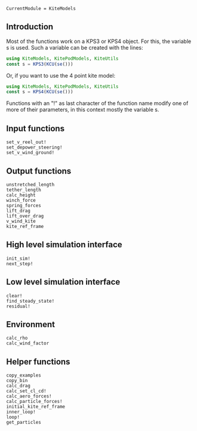 ```@meta
CurrentModule = KiteModels
```
## Introduction
Most of the functions work on a KPS3 or KPS4 object. For this, the variable s is used.
Such a variable can be created with the lines:
```julia
using KiteModels, KitePodModels, KiteUtils
const s = KPS3(KCU(se()))
```
Or, if you want to use the 4 point kite model:
```julia
using KiteModels, KitePodModels, KiteUtils
const s = KPS4(KCU(se()))
```
Functions with an "!" as last character of the function name modify one of more of their
parameters, in this context mostly the variable s.

## Input functions
```@docs
set_v_reel_out!
set_depower_steering!
set_v_wind_ground!
```

## Output functions
```@docs
unstretched_length
tether_length
calc_height
winch_force
spring_forces
lift_drag
lift_over_drag
v_wind_kite
kite_ref_frame
```

## High level simulation interface
```@docs
init_sim!
next_step!
```

## Low level simulation interface
```@docs
clear!
find_steady_state!
residual!
```

## Environment
```@docs
calc_rho
calc_wind_factor
```

## Helper functions
```@docs
copy_examples
copy_bin
calc_drag
calc_set_cl_cd!
calc_aero_forces!
calc_particle_forces!
initial_kite_ref_frame
inner_loop!
loop!
get_particles
```
